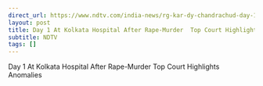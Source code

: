 ```yaml
---
direct_url: https://www.ndtv.com/india-news/rg-kar-dy-chandrachud-day-1-at-kolkata-hospital-after-rape-murder-top-court-highlights-anomalies-6394496
layout: post
title: Day 1 At Kolkata Hospital After Rape-Murder  Top Court Highlights Anomalies
subtitle: NDTV
tags: []
---
```


Day 1 At Kolkata Hospital After Rape-Murder  Top Court Highlights Anomalies
